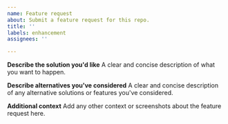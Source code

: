 ```yaml
---
name: Feature request
about: Submit a feature request for this repo.
title: ''
labels: enhancement
assignees: ''

---
```


<!--
  Have any questions? Check out the contributing docs at https://gruntwork.notion.site/Gruntwork-Coding-Methodology-02fdcd6e4b004e818553684760bf691e, or
  ask in this issue and a Gruntwork core maintainer will be happy to help :)
-->

**Describe the solution you'd like**
A clear and concise description of what you want to happen.

**Describe alternatives you've considered**
A clear and concise description of any alternative solutions or features you've considered.

**Additional context**
Add any other context or screenshots about the feature request here.
